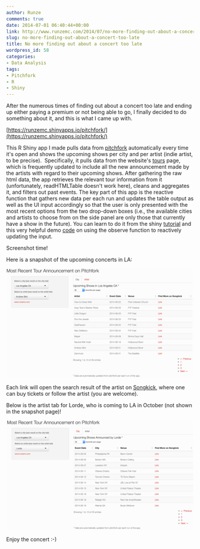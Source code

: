 ```yaml
---
author: Runze
comments: true
date: 2014-07-01 06:40:44+00:00
link: http://www.runzemc.com/2014/07/no-more-finding-out-about-a-concert-too-late.html
slug: no-more-finding-out-about-a-concert-too-late
title: No more finding out about a concert too late
wordpress_id: 58
categories:
- Data Analysis
tags:
- Pitchfork
- R
- Shiny
---
```


After the numerous times of finding out about a concert too late and ending up either paying a premium or not being able to go, I finally decided to do something about it, and this is what I came up with.

[https://runzemc.shinyapps.io/pitchfork/](https://runzemc.shinyapps.io/pitchfork/)

This R Shiny app I made pulls data from [pitchfork](http://pitchfork.com/) automatically every time it's open and shows the upcoming shows per city and per artist (indie artist, to be precise).  Specifically, it pulls data from the website's [tours](http://pitchfork.com/news/tours/) page, which is frequently updated to include all the new announcement made by the artists with regard to their upcoming shows. After gathering the raw html data, the app retrieves the relevant tour information from it (unfortunately, readHTMLTable doesn't work here), cleans and aggregates it, and filters out past events. The key part of this app is the reactive function that gathers new data per each run and updates the table output as well as the UI input accordingly so that the user is only presented with the most recent options from the two drop-down boxes (i.e., the available cities and artists to choose from on the side panel are only those that currently have a show in the future). You can learn to do it from the shiny [tutorial](http://shiny.rstudio.com/tutorial/lesson6/) and this very helpful demo [code](https://github.com/wch/testapp/blob/master/setinput/server.R) on using the observe function to reactively updating the input.

Screenshot time!

Here is a snapshot of the upcoming concerts in LA:

<img src="https://raw.githubusercontent.com/Runze/pitchfork/master/screenshot_1.png" alt="alt text" width="700">

Each link will open the search result of the artist on [Songkick](http://www.songkick.com/), where one can buy tickets or follow the artist (you are welcome).

Below is the artist tab for Lorde, who is coming to LA in October (not shown in the snapshot page)!

<img src="https://raw.githubusercontent.com/Runze/pitchfork/master/screenshot_2.png" alt="alt text" width="700">

Enjoy the concert :-)
